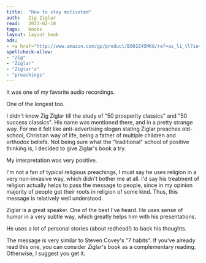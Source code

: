 ```yaml
---
title:	"How to stay motivated"
auth:	Zig Ziglar
read:	2013-02-10
tags:	books
layout: layout_book
ads:
- <a href="http://www.amazon.com/gp/product/B001E4SMKG/ref=as_li_tl?ie=UTF8&camp=1789&creative=390957&creativeASIN=B001E4SMKG&linkCode=as2&tag=wkoszek-20&linkId=GB6NCHQCN3PHW6HK"><img border="0" src="http://ws-na.amazon-adsystem.com/widgets/q?_encoding=UTF8&ASIN=B001E4SMKG&Format=_SL160_&ID=AsinImage&MarketPlace=US&ServiceVersion=20070822&WS=1&tag=wkoszek-20" ></a><img src="http://ir-na.amazon-adsystem.com/e/ir?t=wkoszek-20&l=as2&o=1&a=B001E4SMKG" width="1" height="1" border="0" alt="" style="border:none !important; margin:0px !important;" />
spellcheck-allow:
- "Zig"
- "Ziglar"
- "Ziglar's"
- "preachings"
---
```


It was one of my favorite audio recordings.

One of the longest too.

I didn't know Zig Ziglar till the study of "50 prosperity classics" and "50
success classics".  His name was mentioned there, and in a pretty strange
way.  For me it felt like anti-advertising slogan stating Ziglar preaches
old-school, Christian way of life, being a father of multiple children and
orthodox beliefs.  Not being sure what the "traditional" school of positive
thinking is, I decided to give Ziglar's book a try.

My interpretation was very positive.

I'm not a fan of typical religious preachings, I must say he uses religion
in a very non-invasive way, which didn't bother me at all.  I'd say his
treatment of religion actually helps to pass the message to people, since in
my opinion majority of people got their roots in religion of some kind.
Thus, this message is relatively well understood.

Ziglar is a great speaker. One of the best I've heard. He uses sense of
humor in a very subtle way, which greatly helps him with his presentations.

He uses a lot of personal stories (about redhead!) to back his thoughts.

The message is very similar to Steven Covey's "7 habits". If you've already
read this one, you can consider Ziglar's book as a complementary reading.
Otherwise, I suggest you get it.


